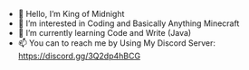 - 👋 Hello, I’m King of Midnight
- 👀 I’m interested in Coding and Basically Anything Minecraft
- 🌱 I’m currently learning Code and Write (Java) 
- 📫 You can to reach me by Using My Discord Server: https://discord.gg/3Q2dp4hBCG
